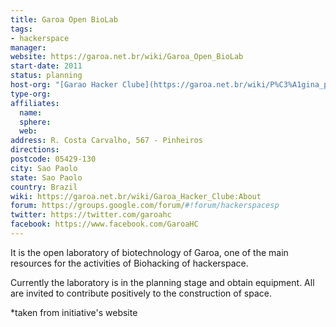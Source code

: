```yaml
---
title: Garoa Open BioLab
tags:
- hackerspace
manager:
website: https://garoa.net.br/wiki/Garoa_Open_BioLab
start-date: 2011
status: planning
host-org: "[Garao Hacker Clube](https://garoa.net.br/wiki/P%C3%A1gina_principal)"
type-org:
affiliates:
  name:
  sphere:
  web:
address: R. Costa Carvalho, 567 - Pinheiros
directions:
postcode: 05429-130
city: Sao Paolo
state: Sao Paolo
country: Brazil
wiki: https://garoa.net.br/wiki/Garoa_Hacker_Clube:About
forum: https://groups.google.com/forum/#!forum/hackerspacesp
twitter: https://twitter.com/garoahc
facebook: https://www.facebook.com/GaroaHC
---
```


It is the open laboratory of biotechnology of Garoa, one of the main resources for the activities of Biohacking of hackerspace.

Currently the laboratory is in the planning stage and obtain equipment. All are invited to contribute positively to the construction of space.


\*taken from initiative's website
